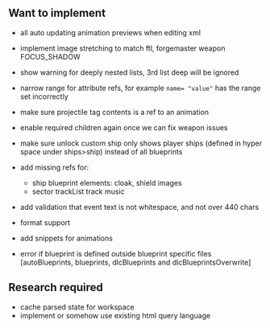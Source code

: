 ## Want to implement
- all auto updating animation previews when editing xml
- implement image stretching to match ftl, forgemaster weapon FOCUS_SHADOW
- show warning for deeply nested lists, 3rd list deep will be ignored

- narrow range for attribute refs, for example `name= "value"` has the range set incorrectly
- make sure projectile tag contents is a ref to an animation
- enable required children again once we can fix weapon issues
- make sure unlock custom ship only shows player ships (defined in hyper space
  under ships>ship) instead of all blueprints
- add missing refs for:
    - ship blueprint elements: cloak, shield images
    - sector trackList track music
- add validation that event text is not whitespace, and not over 440 chars
- format support
- add snippets for animations
- error if blueprint is defined outside blueprint specific
  files [autoBlueprints, blueprints, dlcBlueprints and dlcBlueprintsOverwrite]

## Research required

- cache parsed state for workspace
- implement or somehow use existing html query language
